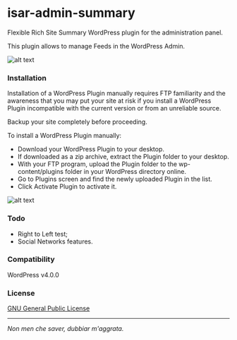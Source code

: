 isar-admin-summary
==================

Flexible Rich Site Summary WordPress plugin for the administration panel.

This plugin allows to manage Feeds in the WordPress Admin.

![alt text](http://bit.ly/1wlMTdM)

### Installation

Installation of a WordPress Plugin manually requires FTP familiarity and the awareness that you may put your site at risk if you install a WordPress Plugin incompatible with the current version or from an unreliable source.

Backup your site completely before proceeding.

To install a WordPress Plugin manually:

- Download your WordPress Plugin to your desktop.
- If downloaded as a zip archive, extract the Plugin folder to your desktop.
- With your FTP program, upload the Plugin folder to the wp-content/plugins folder in your WordPress directory online.
- Go to Plugins screen and find the newly uploaded Plugin in the list.
- Click Activate Plugin to activate it.

![alt text](http://codex.wordpress.org/images/3/3a/plugins.png)

### Todo

- Right to Left test;
- Social Networks features.

### Compatibility

WordPress v4.0.0

### License

[GNU General Public License]

___

*Non men che saver, dubbiar m'aggrata.*

[GitHub]:https://github.com/i5ar/isar-admin-summary
[GNU General Public License]:https://wordpress.org/about/license/
